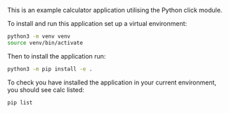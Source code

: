 This is an example calculator application utilising the Python click module.

To install and run this application set up a virtual environment:
```zsh
python3 -m venv venv
source venv/bin/activate
```

Then to install the application run:
```zsh
python3 -m pip install -e .
```

To check you have installed the application in your current environment, you should see calc listed:
```
pip list
```